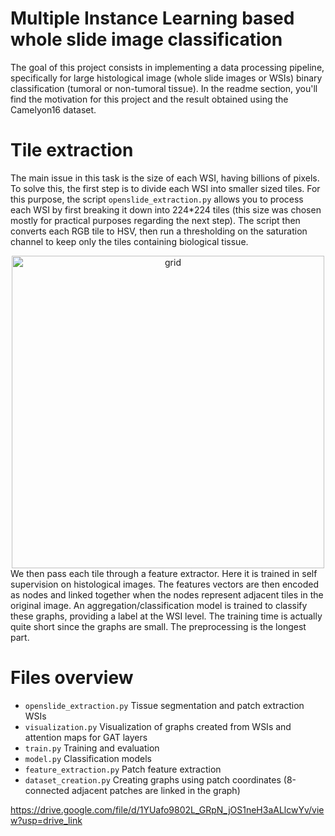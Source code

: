 # Multiple Instance Learning based whole slide image classification
The goal of this project consists in implementing a data processing pipeline, specifically for large histological image (whole slide images or WSIs) binary classification (tumoral or non-tumoral tissue). In the readme section, you'll find the motivation for this project and the result obtained using the Camelyon16 dataset.

# Tile extraction
The main issue in this task is the size of each WSI, having billions of pixels. To solve this, the first step is to divide each WSI into smaller sized tiles. For this purpose, the script ```openslide_extraction.py``` allows you to process each WSI by first breaking it down into 224*224 tiles (this size was chosen mostly for practical purposes regarding the next step). The script then converts each RGB tile to HSV, then run a thresholding on the saturation channel to keep only the tiles containing biological tissue.

<div style="text-align: center;">
  <img src="grid.png?raw=true" alt="grid" style="width: 500px; height: 500px; display: inline-block;">
</div>
We then pass each tile through a feature extractor. Here it is trained in self supervision on histological images.
The features vectors are then encoded as nodes and linked together when the nodes represent adjacent tiles in the original image.
An aggregation/classification model is trained to classify these graphs, providing a label at the WSI level.
The training time is actually quite short since the graphs are small. The preprocessing is the longest part.


# Files overview
- ```openslide_extraction.py``` Tissue segmentation and patch extraction WSIs
- ```visualization.py``` Visualization of graphs created from WSIs and attention maps for GAT layers
- ```train.py``` Training and evaluation
- ```model.py``` Classification models
- ```feature_extraction.py``` Patch feature extraction
- ```dataset_creation.py``` Creating graphs using patch coordinates (8-connected adjacent patches are linked in the graph)


https://drive.google.com/file/d/1YUafo9802L_GRpN_jOS1neH3aALlcwYv/view?usp=drive_link
